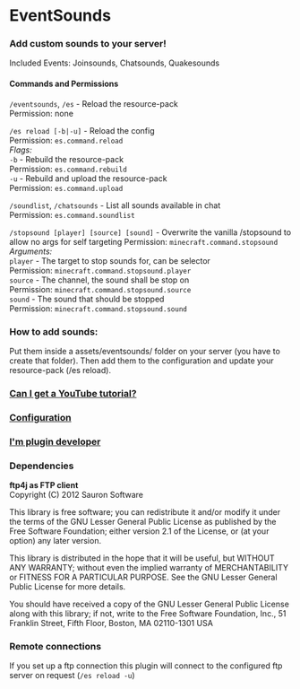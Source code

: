 # EventSounds
### Add custom sounds to your server!

Included Events: Joinsounds, Chatsounds, Quakesounds

#### Commands and Permissions
`/eventsounds`, `/es` - Reload the resource-pack  
Permission: none

`/es reload [-b|-u]` - Reload the config  
Permission: `es.command.reload`  
*Flags:*  
`-b` - Rebuild the resource-pack  
Permission: `es.command.rebuild`  
`-u` - Rebuild and upload the resource-pack  
Permission: `es.command.upload`

`/soundlist`, `/chatsounds` - List all sounds available in chat  
Permission: `es.command.soundlist`

`/stopsound [player] [source] [sound]` - Overwrite the vanilla /stopsound to allow no args for self targeting
Permission: `minecraft.command.stopsound`  
*Arguments:*  
`player` - The target to stop sounds for, can be selector  
Permission: `minecraft.command.stopsound.player`  
`source` - The channel, the sound shall be stop on  
Permission: `minecraft.command.stopsound.source`  
`sound` - The sound that should be stopped  
Permission: `minecraft.command.stopsound.sound`

### How to add sounds:
Put them inside a assets/eventsounds/ folder on your server (you have to create that folder).
Then add them to the configuration and update your resource-pack (/es reload).

### [Can I get a YouTube tutorial?](https://youtu.be/Cl-5OnnBGwU)

### [Configuration](https://github.com/DosMike/EventSounds/blob/master/configuration.md)

### [I'm plugin developer](https://github.com/DosMike/EventSounds/blob/master/developer.md)

### Dependencies

**ftp4j as FTP client**  
Copyright (C) 2012  Sauron Software

This library is free software; you can redistribute it and/or
modify it under the terms of the GNU Lesser General Public
License as published by the Free Software Foundation; either
version 2.1 of the License, or (at your option) any later version.

This library is distributed in the hope that it will be useful,
but WITHOUT ANY WARRANTY; without even the implied warranty of
MERCHANTABILITY or FITNESS FOR A PARTICULAR PURPOSE.  See the GNU
Lesser General Public License for more details.

You should have received a copy of the GNU Lesser General Public
License along with this library; if not, write to the Free Software
Foundation, Inc., 51 Franklin Street, Fifth Floor, Boston, MA  02110-1301  USA

### Remote connections

If you set up a ftp connection this plugin will connect to the configured
ftp server on request (`/es reload -u`)